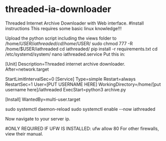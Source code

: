 # threaded-ia-downloader
Threaded Internet Archive Downloader with Web interface.
#Install instructions
This requires some basic linux knowledge!!!

Upload the python script including the views folder to /home/$USER/iathreaded/
cd /home/$USER/
sudo chmod 777 -R /home/$USER/iathreaded
cd iathreaded/
pip install -r requirements.txt
cd /etc/systemd/system/
nano iathreaded.service
Put this in:

[Unit]
Description=Threaded internet archive downloader.
After=network.target

StartLimitIntervalSec=0
[Service]
Type=simple
Restart=always
RestartSec=1
User=[PUT USERNAME HERE]
WorkingDirectory=/home/[put username here]/iathreaded
ExecStart=python3 archive.py

[Install]
WantedBy=multi-user.target

sudo systemctl daemon-reload
sudo systemctl enable --now iathreaded

Now navigate to your server ip.

#ONLY REQUIRED IF UFW IS INSTALLED:
ufw allow 80
For other firewalls, view their manual.

